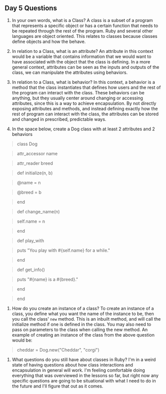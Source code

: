 ## Day 5 Questions

1. In your own words, what is a Class?
A class is a subset of a program that represents a specific object or has a certain function that needs to be repeated through the rest of the program. Ruby and several other languages are object oriented. This relates to classes because classes define objects and how the behave.

1. In relation to a Class, what is an attribute?
An attribute in this context would be a variable that contains information that we would want to have associated with the object that the class is defining. In a more general context, attributes can be seen as the inputs and outputs of the class, we can manipulate the attributes using behaviors.

1. In relation to a Class, what is behavior?
In this context, a behavior is a method that the class instantiates that defines how users and the rest of the program can interact with the class. These behaviors can be anything, but they usually center around changing or accessing attributes, since this is a way to achieve encapsulation. By not directly exposing attributes and methods, and instead defining exactly how the rest of program can interact with the class, the attributes can be stored and changed in prescribed, predictable ways.

1. In the space below, create a Dog class with at least 2 attributes and 2 behaviors

> class Dog

>  attr_accessor name

>  attr_reader breed


>  def initialize(n, b)

>    @name = n

>    @breed = b

>  end


>  def change_name(n)

>    self.name = n

>  end

>  def play_with

>    puts "You play with #{self.name} for a while."

>  end

>  def get_info()

>    puts "#{name} is a #{breed}."

>  end

> end

1. How do you create an instance of a class?
To create an instance of a class, you define what you want the name of the instance to be, then you call the class' `new` method. This is an inbuilt method, and will call the initialize method if one is defined in the class. You may also need to pass on parameters to the class when calling the new method. An example of creating an instance of the class from the above question would be:

> cheddar = Dog.new("Cheddar", "corgi")  

1. What questions do you still have about classes in Ruby?
I'm in a weird state of having questions about how class interactions and encapsulation in general will work. I'm feeling comfortable doing everything that was overviewed in the lessons so far, but right now any specific questions are going to be situational with what I need to do in the future and I'll figure that out as it comes.
